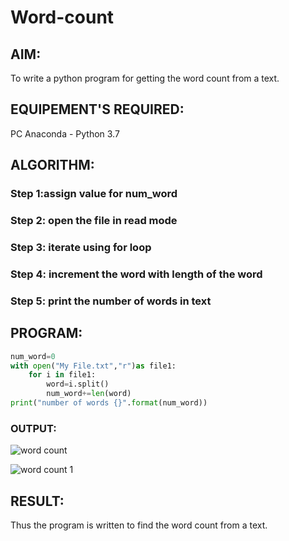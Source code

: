 # Word-count
## AIM:
To write a python program for getting the word count from a text.
## EQUIPEMENT'S REQUIRED: 
PC
Anaconda - Python 3.7
## ALGORITHM: 
### Step 1:assign value for num_word

### Step 2: open the file in read mode
 
### Step 3: iterate using for loop

### Step 4:  increment the word with length of the word

### Step 5: print the number of words in text
## PROGRAM:
```python
num_word=0
with open("My File.txt","r")as file1:
    for i in file1:
        word=i.split()
        num_word+=len(word)
print("number of words {}".format(num_word))
```

### OUTPUT:
![word count](https://user-images.githubusercontent.com/113497406/192228482-2481e884-0bc0-46c4-ad8c-ce6e6a2b8504.png)

![word count 1](https://user-images.githubusercontent.com/113497406/192228550-0ea414d3-7109-4b3d-8db3-c4460b41b3c1.png)


## RESULT:
Thus the program is written to find the word count from a text.
